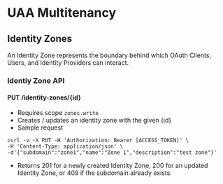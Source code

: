# UAA Multitenancy

## Identity Zones

An Identity Zone represents the boundary behind which OAuth Clients, Users, and Identity Providers can interact. 

### Identiy Zone API

#### PUT /identity-zones/{id}
* Requires scope `zones.write`
* Creates / updates an identity zone with the given {id}
* Sample request

```
curl -v -X PUT -H 'Authorization: Bearer [ACCESS_TOKEN]' \
-H 'Content-Type: application/json' \
-d'{"subdomain":"zone1","name":"Zone 1","description":"test zone"}'
```
* Returns 201 for a newly created Identity Zone, 200 for an updated Identity Zone, or 409 if the subdomain already exists.